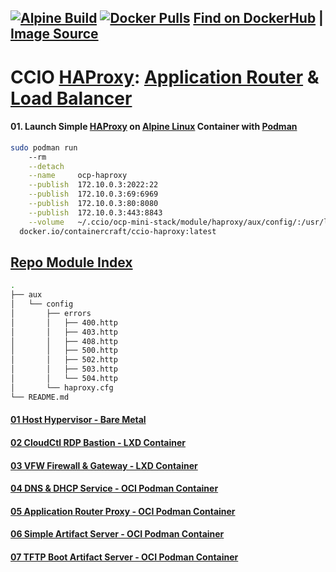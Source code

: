 ## [![Alpine Build](https://img.shields.io/github/workflow/status/containercraft/ccio-haproxy/DockerHubBuild/alpine?label=Alpine%20Build)](https://github.com/containercraft/ccio-haproxy/actions) [![Docker Pulls](https://img.shields.io/docker/pulls/containercraft/ccio-haproxy?label=DockerHub%20Pulls)](https://hub.docker.com/r/containercraft/ccio-haproxy)  [Find on DockerHub](https://hub.docker.com/r/containercraft/ccio-haproxy)  |  [Image Source](https://github.com/containercraft/ccio-haproxy)
# CCIO [HAProxy]: [Application Router] & [Load Balancer] 

#### 01\. Launch Simple [HAProxy] on [Alpine Linux] Container with [Podman]
```sh
sudo podman run 
    --rm                                                                                    \
    --detach                                                                                \
    --name     ocp-haproxy                                                                  \
    --publish  172.10.0.3:2022:22                                                           \
    --publish  172.10.0.3:69:6969                                                           \
    --publish  172.10.0.3:80:8080                                                           \
    --publish  172.10.0.3:443:8843                                                          \
    --volume   ~/.ccio/ocp-mini-stack/module/haproxy/aux/config/:/usr/local/etc/haproxy/:ro \
  docker.io/containercraft/ccio-haproxy:latest
```
## [Repo Module Index](/module/haproxy)
```sh
.
├── aux
│   └── config
│       ├── errors
│       │   ├── 400.http
│       │   ├── 403.http
│       │   ├── 408.http
│       │   ├── 500.http
│       │   ├── 502.http
│       │   ├── 503.http
│       │   └── 504.http
│       └── haproxy.cfg
└── README.md
```
<!-- Markdown link & img dfn's -->
[Podman]:https://podman.io
[HAProxy]:https://haproxy.org
[Alpine Linux]:https://alpinelinux.org/
[Load Balancer]:https://blog.openshift.com/an-open-source-load-balancer-for-openshift/
[Application Router]:https://blog.openshift.com/ocp-custom-routing/

#### [01 Host Hypervisor           - Bare Metal](/module/host/README.md)
#### [02 CloudCtl RDP Bastion      - LXD Container](/module/cloudctl/README.md)
#### [03 VFW Firewall & Gateway    - LXD Container](/module/openwrt/README.md)
#### [04 DNS & DHCP Service        - OCI Podman Container](/module/dnsmasq/README.md)
#### [05 Application Router Proxy  - OCI Podman Container](/module/haproxy/README.md)
#### [06 Simple Artifact Server    - OCI Podman Container](/module/nginx/README.md)
#### [07 TFTP Boot Artifact Server - OCI Podman Container](/module/tftpd/README.md)

